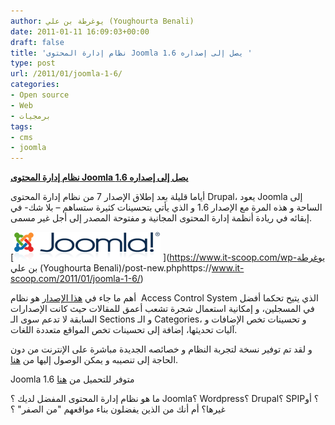 ```yaml
---
author: يوغرطة بن علي (Youghourta Benali)
date: 2011-01-11 16:09:03+00:00
draft: false
title: 'نظام إدارة المحتوى Joomla يصل إلى إصداره 1.6 '
type: post
url: /2011/01/joomla-1-6/
categories:
- Open source
- Web
- برمجيات
tags:
- cms
- joomla
---
```


**[نظام إدارة المحتوى Joomla يصل إلى إصداره 1.6](https://www.it-scoop.com/2011/01/joomla-1-6/)**


أياما قليلة بعد إطلاق الإصدار 7 من نظام إدارة المحتوى Drupal، يعود Joomla إلى الساحة و هذه المرة مع الإصدار 1.6 و الذي يأتي بتحسينات كثيرة ستساهم – بلا شك- في إبقائه في ريادة أنظمة إدارة المحتوى المجانية و مفتوحة المصدر إلى أجل غير مسمى.


[![](logo.png)
](https://www.it-scoop.com/wp-يوغرطة بن علي (Youghourta Benali)/post-new.phphttps://www.it-scoop.com/2011/01/joomla-1-6/)


أهم ما جاء في [هذا الإصدار](http://www.joomla.org/announcements/general-news/5348-joomlar-16-has-arrived.html) هو نظام  Access Control System الذي يتيح تحكما أفضل في المسجلين، و إمكانية استعمال شجرة تشعب أعمق للمقالات حيث كانت الإصدارات السابقة لا تدعم سوى الـ Sections و الـ Categories، و تحسينات تخص الإضافات و آليات تحديثها، إضافة إلى تحسينات تخص المواقع متعددة اللغات.

و لقد تم توفير نسخة لتجربة النظام و خصائصه الجديدة مباشرة على الإنترنت من دون الحاجة إلى تنصيبه و يمكن الوصول إليها من [هنا](http://demo.joomla.org/).

Joomla 1.6 متوفر للتحميل من [هنا](http://joomlacode.org/gf/project/joomla/frs/?action=FrsReleaseBrowse&frs_package_id=5696)

ما هو نظام إدارة المحتوى المفضل لديك ؟ Joomla؟ Wordpress؟ Drupal؟ SPIP؟ أو غيرها؟ أم أنك من الذين يفضلون بناء مواقعهم "من الصفر" ؟

